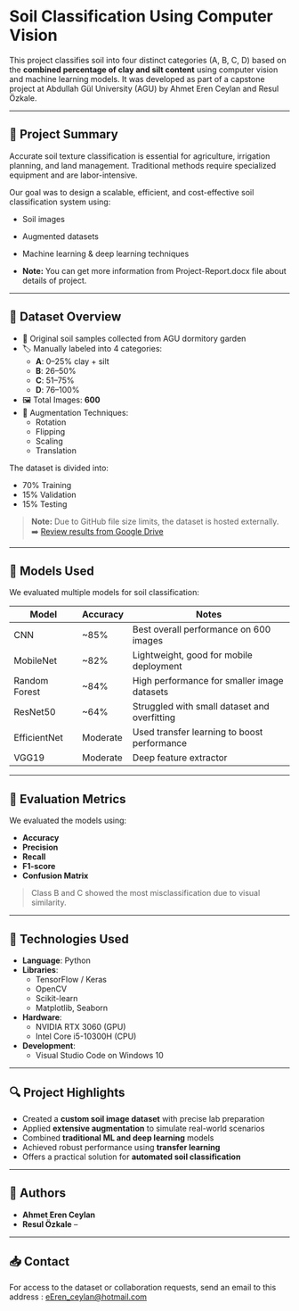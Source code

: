 # Soil Classification Using Computer Vision

This project classifies soil into four distinct categories (A, B, C, D) based on the **combined percentage of clay and silt content** using computer vision and machine learning models. It was developed as part of a capstone project at Abdullah Gül University (AGU) by Ahmet Eren Ceylan and Resul Özkale.

---

## 📌 Project Summary

Accurate soil texture classification is essential for agriculture, irrigation planning, and land management. Traditional methods require specialized equipment and are labor-intensive.

Our goal was to design a scalable, efficient, and cost-effective soil classification system using:
- Soil images
- Augmented datasets
- Machine learning & deep learning techniques

- **Note:** You can get more information from Project-Report.docx file about details of project.

---

## 📸 Dataset Overview

- 🧪 Original soil samples collected from AGU dormitory garden
- 🏷️ Manually labeled into 4 categories:
  - **A**: 0–25% clay + silt  
  - **B**: 26–50%  
  - **C**: 51–75%  
  - **D**: 76–100%
- 🖼️ Total Images: **600**
- 🔄 Augmentation Techniques:
  - Rotation
  - Flipping
  - Scaling
  - Translation

The dataset is divided into:
- 70% Training
- 15% Validation
- 15% Testing

> **Note:** Due to GitHub file size limits, the dataset is hosted externally.  
➡️ [Review results from Google Drive](https://drive.google.com/drive/folders/1A7TmkSoJx9rGk0ZpNt4ixC5VXDAJ7GAF?usp=drive_link)

---

## 🤖 Models Used

We evaluated multiple models for soil classification:

| Model        | Accuracy | Notes                                          |
|--------------|----------|------------------------------------------------|
| CNN          | ~85%     | Best overall performance on 600 images        |
| MobileNet    | ~82%     | Lightweight, good for mobile deployment       |
| Random Forest| ~84%     | High performance for smaller image datasets   |
| ResNet50     | ~64%     | Struggled with small dataset and overfitting  |
| EfficientNet | Moderate | Used transfer learning to boost performance   |
| VGG19        | Moderate | Deep feature extractor                        |

---

## 🧪 Evaluation Metrics

We evaluated the models using:

- **Accuracy**
- **Precision**
- **Recall**
- **F1-score**
- **Confusion Matrix**

> Class B and C showed the most misclassification due to visual similarity.

---

## 🧰 Technologies Used

- **Language**: Python
- **Libraries**:
  - TensorFlow / Keras
  - OpenCV
  - Scikit-learn
  - Matplotlib, Seaborn
- **Hardware**:
  - NVIDIA RTX 3060 (GPU)
  - Intel Core i5-10300H (CPU)
- **Development**:
  - Visual Studio Code on Windows 10

---

## 🔍 Project Highlights

- Created a **custom soil image dataset** with precise lab preparation
- Applied **extensive augmentation** to simulate real-world scenarios
- Combined **traditional ML and deep learning** models
- Achieved robust performance using **transfer learning**
- Offers a practical solution for **automated soil classification**

---

## 📌 Authors

- **Ahmet Eren Ceylan**   
- **Resul Özkale** – 

---


## 📥 Contact

For access to the dataset or collaboration requests, send an email to this address : eEren_ceylan@hotmail.com


